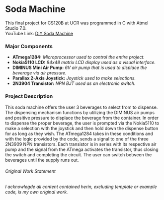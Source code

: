 # Soda Machine
This final project for CS120B at UCR was programmed in C with Atmel Studio 7.0.  
YouTube Link: [DIY Soda Machine](https://youtu.be/1zI3h4PBV9M)

### Major Components
  * **ATmega1284:** *Microprocessor used to control the entire project.*
  * **Nokia5110 LCD:** *84x48 matrix LCD display used as a visual interface.*
  * **DIMINUS Mini Air Pump:** *6V air pump that is used to displace the beverage via air pressure.*
  * **Parallax 2-Axis Joystick:** *Joystick used to make selections.*
  * **2N3904 Transistor:** *NPN BJT used as an electronic switch.*
  
### Project Description
   This soda machine offers the user 3 beverages to select from to dispense. The dispensing mechanism functions by utilizing the DIMINUS air pumps and positive pressure to displace the beverage from the container. In order to dispense the proper beverage, the user is prompted via the Nokia5110 to make a selection with the joystick and then hold down the dispense button for as long as they wish. The ATmega1284 takes in these conditions and with the logic provided by the code, sends a signal to one of the three 2N3909 NPN transistors. Each transistor is in series with its respective air pump and the signal from the ATmega activates the transistor, thus closing the switch and completing the circuit. The user can switch between the beverages until the supply runs out.

###### Original Work Statement
*I acknowlegde all content contained herin, excluding template or example code, is my own original work.*
